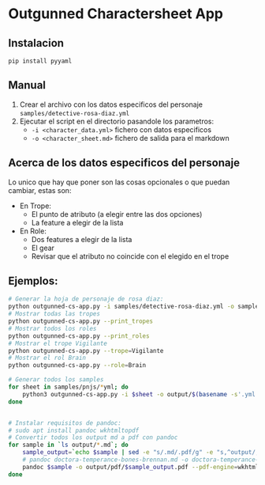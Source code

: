# Outgunned Charactersheet App

## Instalacion

`pip install pyyaml`

## Manual

1. Crear el archivo con los datos especificos del personaje `samples/detective-rosa-diaz.yml`
2. Ejecutar el script en el directorio pasandole los parametros:
    * `-i <character_data.yml>` fichero con datos especificos
    * `-o <character_sheet.md>` fichero de salida para el markdown

## Acerca de los datos especificos del personaje

Lo unico que hay que poner son las cosas opcionales o que puedan cambiar, estas son:

* En Trope:
    * El punto de atributo (a elegir entre las dos opciones)
    * La feature a elegir de la lista
* En Role:
    * Dos features a elegir de la lista
    * El gear
    * Revisar que el atributo no coincide con el elegido en el trope

## Ejemplos:

```bash
# Generar la hoja de personaje de rosa diaz:
python outgunned-cs-app.py -i samples/detective-rosa-diaz.yml -o samples/detective-rosa-diaz.md
# Mostrar todas las tropes
python outgunned-cs-app.py --print_tropes
# Mostrar todos los roles
python outgunned-cs-app.py --print_roles
# Mostrar el trope Vigilante
python outgunned-cs-app.py --trope=Vigilante
# Mostrar el rol Brain
python outgunned-cs-app.py --role=Brain

# Generar todos los samples
for sheet in samples/pnjs/*yml; do
    python3 outgunned-cs-app.py -i $sheet -o output/$(basename -s'.yml' $sheet).md
done


# Instalar requisitos de pandoc:
# sudo apt install pandoc wkhtmltopdf
# Convertir todos los output md a pdf con pandoc
for sample in `ls output/*.md`; do
    sample_output=`echo $sample | sed -e "s/.md/.pdf/g" -e "s,^output/,,g"`
    # pandoc doctora-temperance-bones-brennan.md -o doctora-temperance-bones-brennan.pdf  --pdf-engine=wkhtmltopdf
    pandoc $sample -o output/pdf/$sample_output.pdf --pdf-engine=wkhtmltopdf
done
```
